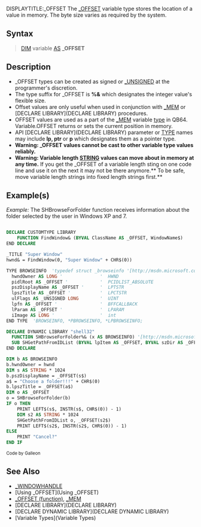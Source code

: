 DISPLAYTITLE:_OFFSET
The [_OFFSET](_OFFSET) variable type stores the location of a value in memory. The byte size varies as required by the system.


## Syntax

>  [DIM](DIM) variable [AS](AS) **_OFFSET**


## Description

* _OFFSET types can be created as signed or [_UNSIGNED](_UNSIGNED) at the programmer's discretion.
* The type suffix for _OFFSET is **%&** which designates the integer value's flexible size.
* Offset values are only useful when used in conjunction with [_MEM](_MEM) or [DECLARE LIBRARY](DECLARE LIBRARY) procedures.
* OFFSET values are used as a part of the [_MEM](_MEM) variable [type](type) in QB64. Variable.OFFSET returns or sets the current position in memory.
* API [DECLARE LIBRARY](DECLARE LIBRARY) parameter or [TYPE](TYPE) names may include **lp, ptr** or **p** which designates them as a pointer type.
* **Warning: _OFFSET values cannot be cast to other variable type values reliably.**
* **Warning: Variable length [STRING](STRING) values can move about in memory at any time.** If you get the _OFFSET of a variable length sting on one code line and use it on the next it may not be there anymore.** To be safe, move variable length strings into fixed length strings first.**


## Example(s)

*Example:* The SHBrowseForFolder function receives information about the folder selected by the user in Windows XP and 7.

```vb

DECLARE CUSTOMTYPE LIBRARY
    FUNCTION FindWindow& (BYVAL ClassName AS _OFFSET, WindowName$)
END DECLARE

_TITLE "Super Window"
hwnd& = FindWindow(0, "Super Window" + CHR$(0))

TYPE BROWSEINFO  'typedef struct _browseinfo '[http://msdn.microsoft.com/en-us/library/bb773205(v=vs.85).aspx Microsoft MSDN]
  hwndOwner AS LONG '              '  HWND 
  pidlRoot AS _OFFSET '            '  PCIDLIST_ABSOLUTE
  pszDisplayName AS _OFFSET '      '  LPTSTR 
  lpszTitle AS _OFFSET '           '  LPCTSTR       
  ulFlags AS _UNSIGNED LONG        '  UINT   
  lpfn AS _OFFSET '                '  BFFCALLBACK  
  lParam AS _OFFSET '              '  LPARAM  
  iImage AS LONG '                 '  int  
END TYPE  'BROWSEINFO, *PBROWSEINFO, *LPBROWSEINFO;

DECLARE DYNAMIC LIBRARY "shell32"
  FUNCTION SHBrowseForFolder%& (x AS BROWSEINFO) '[http://msdn.microsoft.com/en-us/library/bb762115(v=vs.85).aspx Microsoft MSDN]
  SUB SHGetPathFromIDList (BYVAL lpItem AS _OFFSET, BYVAL szDir AS _OFFSET) '[http://msdn.microsoft.com/en-us/library/bb762194(VS.85).aspx Microsoft MSDN]
END DECLARE

DIM b AS BROWSEINFO
b.hwndOwner = hwnd
DIM s AS STRING * 1024
b.pszDisplayName = _OFFSET(s$)
a$ = "Choose a folder!!!" + CHR$(0)
b.lpszTitle = _OFFSET(a$)
DIM o AS _OFFSET
o = SHBrowseForFolder(b)
IF o THEN
    PRINT LEFT$(s$, INSTR(s$, CHR$(0)) - 1)
    DIM s2 AS STRING * 1024
    SHGetPathFromIDList o, _OFFSET(s2$)
    PRINT LEFT$(s2$, INSTR(s2$, CHR$(0)) - 1)
ELSE
    PRINT "Cancel?"
END IF 

```
<sub>Code by Galleon</sub>


## See Also

* [_WINDOWHANDLE](_WINDOWHANDLE)
* [Using _OFFSET](Using _OFFSET)
* [_OFFSET (function)](_OFFSET (function)), [_MEM](_MEM)
* [DECLARE LIBRARY](DECLARE LIBRARY)
* [DECLARE DYNAMIC LIBRARY](DECLARE DYNAMIC LIBRARY)
* [Variable Types](Variable Types)




